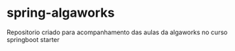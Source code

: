 # spring-algaworks
Repositorio criado para acompanhamento das aulas da algaworks no curso springboot starter 

